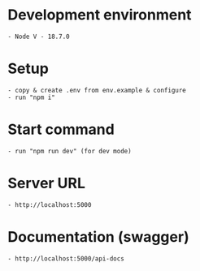 # Development environment
    - Node V - 18.7.0

# Setup
    - copy & create .env from env.example & configure
    - run "npm i"

    
# Start command
    - run "npm run dev" (for dev mode)


# Server URL
    - http://localhost:5000


# Documentation (swagger)
    - http://localhost:5000/api-docs
